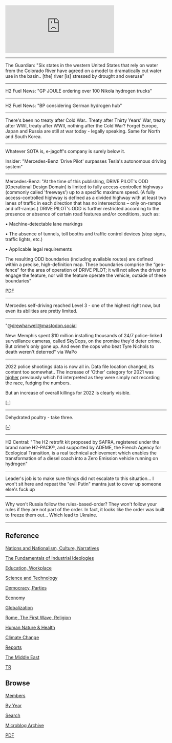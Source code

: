 
<iframe width="340" src="https://www.youtube.com/embed/38fC172MTEk" title="The race to find clean fuel: Ammonia-powered transportation" frameborder="0" allow="accelerometer; autoplay; clipboard-write; encrypted-media; gyroscope; picture-in-picture; web-share" allowfullscreen></iframe>

---

The Guardian: "Six states in the western United States that rely on
water from the Colorado River have agreed on a model to dramatically
cut water use in the basin.. [the] river [is] stressed by drought and
overuse"

---

H2 Fuel News: "GP JOULE ordering over 100 Nikola hydrogen trucks"

---

H2 Fuel News: "BP considering German hydrogen hub"

---

There's been no treaty after Cold War.. Treaty after Thirty Years'
War, treaty after WWI, treaty after WWII, nothing after the Cold War?
Forget Europe, Japan and Russia are still at war today - legally
speaking. Same for North and South Korea.

---

Whatever SOTA is, e-jagoff's company is surely below it. 

Insider: "Mercedes-Benz 'Drive Pilot' surpasses Tesla's autonomous driving system"

---

Mercedes-Benz: "At the time of this publishing, DRIVE PILOT's ODD
[Operational Design Domain] is limited to fully access-controlled
highways (commonly called 'freeways') up to a specific maximum
speed. (A fully access-controlled highway is defined as a divided
highway with at least two lanes of traffic in each direction that has
no intersections – only on-ramps and off-ramps.)  DRIVE PILOT's ODD is
further restricted according to the presence or absence of certain
road features and/or conditions, such as:

• Machine-detectable lane markings

• The absence of tunnels, toll booths and traffic control devices
(stop signs, traffic lights, etc.)

• Applicable legal requirements

The resulting ODD boundaries (including available routes) are defined
within a precise, high-definition map.  These boundaries comprise the
“geo-fence” for the area of operation of DRIVE PILOT; it will not
allow the driver to engage the feature, nor will the feature operate
the vehicle, outside of these boundaries"

[PDF](https://group.mercedes-benz.com/documents/innovation/other/2019-02-20-vssa-mercedes-benz-drive-pilot-a.pdf)

---

Mercedes self-driving reached Level 3 - one of the highest right now,
but even its abilities are pretty limited.

---

"@drewharwell@mastodon.social

New: Memphis spent $10 million installing thousands of 24/7
police-linked surveillance cameras, called SkyCops, on the promise
they'd deter crime. But crime's only gone up. And even the cops who
beat Tyre Nichols to death weren't deterred" via WaPo

---

2022 police shootings data is now all in. Data file location changed,
its content too somewhat.. The increase of 'Other' category for 2021
was [higher](2023/01/allshoot1.png) previously which I'd interpreted
as they were simply not recording the race, fudging the numbers.

But an increase of overall killings for 2022 is clearly visible. 

[[-]](2023/01/us-crime.html#allshoot)

---

Dehydrated poultry - take three.

[[-]](2023/01/dried-turkey.html)

---

H2 Central: "The H2 retrofit kit proposed by SAFRA, registered under
the brand name H2-PACK®, and supported by ADEME, the French Agency for
Ecological Transition, is a real technical achievement which enables
the transformation of a diesel coach into a Zero Emission vehicle
running on hydrogen"

---

Leader's job is to make sure things did not escalate to this
situation... I won't sit here and repeat the "evil Putin" mantra just
to cover up someone else's fuck up

---

Why won't Russia follow the rules-based-order? They won't follow your
rules if they are not part of the order. In fact, it looks like the
order was built to freeze them out... Which lead to Ukraine.

---

## Reference

[Nations and Nationalism, Culture, Narratives](2013/02/nations-and-nationalism.html)

[The Fundamentals of Industrial Ideologies](2011/04/fundamentals-of-industrial-ideologies.html)

[Education, Workplace](2017/09/education-workplace.html)

[Science and Technology](2018/09/science-technology.html)

[Democracy, Parties](2016/11/democracy.html)

[Economy](2018/05/economy.html)

[Globalization](2018/09/globalization.html)

[Rome, The First Wave, Religion](2017/12/rome.html)

[Human Nature & Health](2020/07/human-nature.html)

[Climate Change](2018/12/climate.html)

[Reports](2019/05/reports.html)

[The Middle East](2019/07/middleeast.html)

[TR](../tr)

## Browse

[Members](2022/08/members.html)

[By Year](years.html)

[Search](search.html)

[Microblog Archive](mbl/index.html)

[PDF](https://drive.google.com/uc?export=view&id=1FSi-1MnqXVq_PVTEXzzflwN8-7h92N_R)
